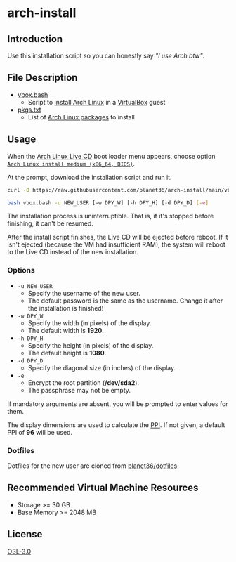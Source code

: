 # arch-install

## Introduction
Use this installation script so you can honestly say _"I use Arch btw"_.

## File Description
- [vbox.bash](vbox.bash)
  - Script to [install Arch Linux](https://wiki.archlinux.org/title/Installation_guide) in a [VirtualBox](https://www.virtualbox.org/) guest
- [pkgs.txt](pkgs.txt)
  - List of [Arch Linux packages](https://www.archlinux.org/packages/) to install

## Usage
When the [Arch Linux Live CD](https://www.archlinux.org/download/) boot loader menu appears, choose option <u>`Arch Linux install medium (x86_64, BIOS)`</u>.

At the prompt, download the installation script and run it.
```sh
curl -O https://raw.githubusercontent.com/planet36/arch-install/main/vbox.bash

bash vbox.bash -u NEW_USER [-w DPY_W] [-h DPY_H] [-d DPY_D] [-e]
```

The installation process is uninterruptible.  That is, if it's stopped before finishing, it can't be resumed.

After the install script finishes, the Live CD will be ejected before reboot.
If it isn't ejected (because the VM had insufficient RAM), the system will reboot to the Live CD instead of the new installation.

### Options
- `-u NEW_USER`
  - Specify the username of the new user.
  - The default password is the same as the username.  Change it after the installation is finished!
- `-w DPY_W`
  - Specify the width (in pixels) of the display.
  - The default width is **1920**.
- `-h DPY_H`
  - Specify the height (in pixels) of the display.
  - The default height is **1080**.
- `-d DPY_D`
  - Specify the diagonal size (in inches) of the display.
- `-e`
  - Encrypt the root partition (**/dev/sda2**).
  - The passphrase may not be empty.

If mandatory arguments are absent, you will be prompted to enter values for them.

The display dimensions are used to calculate the [PPI](https://en.wikipedia.org/wiki/Pixel_density#Calculation_of_monitor_PPI).  If not given, a default PPI of **96** will be used.

### Dotfiles
Dotfiles for the new user are cloned from [planet36/dotfiles](https://github.com/planet36/dotfiles).

## Recommended Virtual Machine Resources
- Storage >= 30 GB
- Base Memory >= 2048 MB

## License
[OSL-3.0](https://opensource.org/licenses/OSL-3.0)

